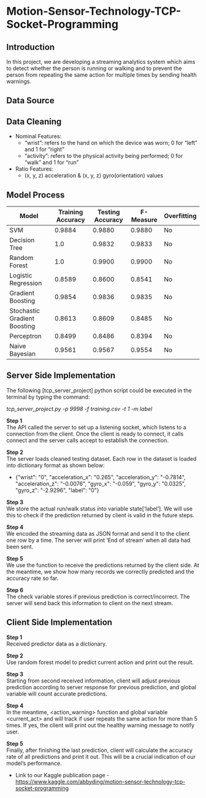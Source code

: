 # Motion-Sensor-Technology-TCP-Socket-Programming

## Introduction
In this project, we are developing a streaming analytics system which aims to detect whether the person is running or walking and to prevent the person from repeating the same action for multiple times by sending health warnings.

## Data Source


## Data Cleaning
* Nominal Features:
  * “wrist”: refers to the hand on which the device was worn;  0 for “left” and 1 for “right”
  * “activity”: refers to the physical activity being performed; 0 for “walk” and 1 for “run”
* Ratio Features:
  * (x, y, z) acceleration & (x, y, z) gyro(orientation) values 


## Model Process

| Model                        | Training Accuracy | Testing Accuracy | F-Measure | Overfitting |
|------------------------------|-------------------|------------------|-----------|-------------|
| SVM                          | 0.9884            | 0.9880           | 0.9880    | No          |
| Decision Tree                | 1.0               | 0.9832           | 0.9833    | No          |
| Random Forest                | 1.0               | 0.9900           | 0.9900    | No          |
| Logistic Regression          | 0.8589            | 0.8600           | 0.8541    | No          |
| Gradient Boosting            | 0.9854            | 0.9836           | 0.9835    | No          |
| Stochastic Gradient Boosting | 0.8613            | 0.8609           | 0.8485    | No          |
| Perceptron                   | 0.8499            | 0.8486           | 0.8394    | No          |
| Naive Bayesian               | 0.9561            | 0.9567           | 0.9554    | No          |

## Server Side Implementation

The following [tcp_server_project] python script could be executed in the terminal by typing the command:

_tcp_server_project.py -p 9998 -f training.csv -t 1 -m label_

__Step 1__  
The API called the server to set up a listening socket, which listens to a connection from the client. Once the client is ready to connect, it calls connect and the server calls accept to establish the connection.   

__Step 2__  
The server loads cleaned testing dataset. Each row in the dataset is loaded into dictionary format as shown below:
   * {"wrist": "0", "acceleration_x": "0.265", "acceleration_y": "-0.7814", "acceleration_z": "-0.0076", "gyro_x": "-0.059", "gyro_y": "0.0325", "gyro_z": "-2.9296", "label": "0"}  

__Step 3__  
We store the actual run/walk status into variable state[‘label’]. We will use this to check if the prediction returned by client is valid in the future steps.  

__Step 4__  
We encoded the streaming data as JSON format and send it to the client one row by a time. The server will print ‘End of stream‘ when all data had been sent.  

__Step 5__  
We use the <ListenToClient> function to receive the predictions returned by the client side. At the meantime, we show how many records we correctly predicted and the accuracy rate so far.   

__Step 6__  
The check variable stores if previous prediction is correct/incorrect. The server will send back this information to client on the next stream.

## Client Side Implementation
__Step 1__  
Received predictor data as a dictionary.  
 
__Step 2__  
Use random forest model to predict current action and print out the result.  
 
__Step 3__  
Starting from second received information, client will adjust previous prediction according to server response for previous prediction, and global variable <correct> will count accurate predictions.  
 
__Step 4__  
In the meantime, <action_warning> function and global variable <current_act> and  <times> will track if user repeats the same action for more than 5 times. If yes, the client will print out the healthy warning message to notify user.  
 
__Step 5__  
Finally, after finishing the last prediction, client will calculate the accuracy rate of all predictions and print it out. This will be a crucial indication of our model’s performance.  



* Link to our Kaggle publication page - https://www.kaggle.com/abbyding/motion-sensor-technology-tcp-socket-programming

